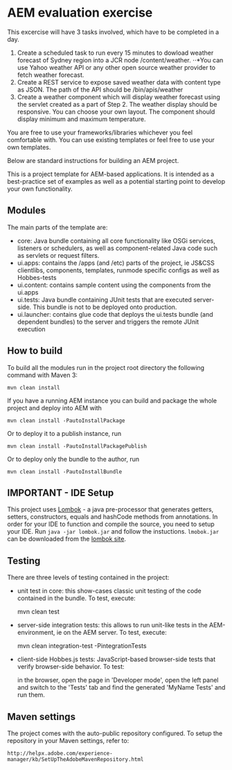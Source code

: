 # AEM evaluation exercise

This excercise will have 3 tasks involved, which have to be completed in a day.

1. Create a scheduled task to run every 15 minutes to dowload weather forecast of Sydney region into a JCR node /content/weather.
⋅⋅*You can use Yahoo weather API or any other open source weather provider to fetch weather forecast.
2. Create a REST service to expose saved weather data with content type as JSON. The path of the API should be /bin/apis/weather
3. Create a weather component which will display weather forecast using the servlet created as a part of Step 2. The weather display should be responsive. You can choose your own layout. The component should display minimum and maximum temperature.

You are free to use your frameworks/libraries whichever you feel comfortable with. You can use existing templates or feel free to use your own templates.

Below are standard instructions for building an AEM project.

This is a project template for AEM-based applications. It is intended as a best-practice set of examples as well as a potential starting point to develop your own functionality.

## Modules

The main parts of the template are:

* core: Java bundle containing all core functionality like OSGi services, listeners or schedulers, as well as component-related Java code such as servlets or request filters.
* ui.apps: contains the /apps (and /etc) parts of the project, ie JS&CSS clientlibs, components, templates, runmode specific configs as well as Hobbes-tests
* ui.content: contains sample content using the components from the ui.apps
* ui.tests: Java bundle containing JUnit tests that are executed server-side. This bundle is not to be deployed onto production.
* ui.launcher: contains glue code that deploys the ui.tests bundle (and dependent bundles) to the server and triggers the remote JUnit execution

## How to build

To build all the modules run in the project root directory the following command with Maven 3:

    mvn clean install

If you have a running AEM instance you can build and package the whole project and deploy into AEM with  

    mvn clean install -PautoInstallPackage
    
Or to deploy it to a publish instance, run

    mvn clean install -PautoInstallPackagePublish
    
Or to deploy only the bundle to the author, run

    mvn clean install -PautoInstallBundle

## IMPORTANT - IDE Setup 
This project uses [Lombok](projectlombok.org) - a java pre-processor that generates getters, setters, constructors, equals and hashCode methods from annotations. In order for your IDE to function and compile the source, you need to setup your IDE. Run `java -jar lombok.jar` and follow the instuctions. `lmobok.jar` can be downloaded from the [lombok site](projectlombok.org).

## Testing

There are three levels of testing contained in the project:

* unit test in core: this show-cases classic unit testing of the code contained in the bundle. To test, execute:

    mvn clean test

* server-side integration tests: this allows to run unit-like tests in the AEM-environment, ie on the AEM server. To test, execute:

    mvn clean integration-test -PintegrationTests

* client-side Hobbes.js tests: JavaScript-based browser-side tests that verify browser-side behavior. To test:

    in the browser, open the page in 'Developer mode', open the left panel and switch to the 'Tests' tab and find the generated 'MyName Tests' and run them.


## Maven settings

The project comes with the auto-public repository configured. To setup the repository in your Maven settings, refer to:

    http://helpx.adobe.com/experience-manager/kb/SetUpTheAdobeMavenRepository.html
